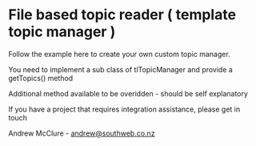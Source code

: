 File based topic reader ( template topic manager )
==============

Follow the example here to create your own custom topic manager.


You need to implement a sub class of tlTopicManager and provide a getTopics() method

Additional method available to be overidden - should be self explanatory

If you have a project that requires integration assistance, please get in touch


Andrew McClure - andrew@southweb.co.nz
